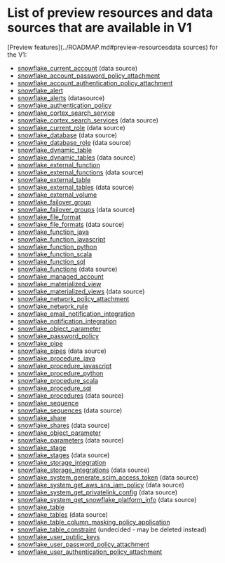 # List of preview resources and data sources that are available in V1

[Preview features](../ROADMAP.md#preview-resourcesdata sources) for the V1:

* [snowflake_current_account](https://registry.terraform.io/providers/Snowflake-Labs/snowflake/1.0.0/docs/data-sources/current_account) (data source)
* [snowflake_account_password_policy_attachment](https://registry.terraform.io/providers/Snowflake-Labs/snowflake/1.0.0/docs/resources/account_password_policy_attachment)
* [snowflake_account_authentication_policy_attachment](https://registry.terraform.io/providers/Snowflake-Labs/snowflake/1.0.0/docs/resources/account_authentication_policy_attachment)
* [snowflake_alert](https://registry.terraform.io/providers/Snowflake-Labs/snowflake/1.0.0/docs/resources/alert)
* [snowflake_alerts](https://registry.terraform.io/providers/Snowflake-Labs/snowflake/1.0.0/docs/data-sources/alerts) (datasource)
* [snowflake_authentication_policy](https://registry.terraform.io/providers/Snowflake-Labs/snowflake/1.0.0/docs/resources/authentication_policy)
* [snowflake_cortex_search_service](https://registry.terraform.io/providers/Snowflake-Labs/snowflake/1.0.0/docs/resources/cortex_search_service)
* [snowflake_cortex_search_services](https://registry.terraform.io/providers/Snowflake-Labs/snowflake/1.0.0/docs/data-sources/cortex_search_services) (data source)
* [snowflake_current_role](https://registry.terraform.io/providers/Snowflake-Labs/snowflake/1.0.0/docs/data-sources/current_role) (data source)
* [snowflake_database](https://registry.terraform.io/providers/Snowflake-Labs/snowflake/1.0.0/docs/data-sources/database) (data source)
* [snowflake_database_role](https://registry.terraform.io/providers/Snowflake-Labs/snowflake/1.0.0/docs/data-sources/database_role) (data source)
* [snowflake_dynamic_table](https://registry.terraform.io/providers/Snowflake-Labs/snowflake/1.0.0/docs/resources/dynamic_table)
* [snowflake_dynamic_tables](https://registry.terraform.io/providers/Snowflake-Labs/snowflake/1.0.0/docs/data-sources/dynamic_tables) (data source)
* [snowflake_external_function](https://registry.terraform.io/providers/Snowflake-Labs/snowflake/1.0.0/docs/resources/external_function)
* [snowflake_external_functions](https://registry.terraform.io/providers/Snowflake-Labs/snowflake/1.0.0/docs/data-sources/external_functions) (data source)
* [snowflake_external_table](https://registry.terraform.io/providers/Snowflake-Labs/snowflake/1.0.0/docs/resources/external_table)
* [snowflake_external_tables](https://registry.terraform.io/providers/Snowflake-Labs/snowflake/1.0.0/docs/data-sources/external_tables) (data source)
* [snowflake_external_volume](https://registry.terraform.io/providers/Snowflake-Labs/snowflake/1.0.0/docs/resources/external_volume)
* [snowflake_failover_group](https://registry.terraform.io/providers/Snowflake-Labs/snowflake/1.0.0/docs/resources/failover_group)
* [snowflake_failover_groups](https://registry.terraform.io/providers/Snowflake-Labs/snowflake/1.0.0/docs/data-sources/failover_groups) (data source)
* [snowflake_file_format](https://registry.terraform.io/providers/Snowflake-Labs/snowflake/1.0.0/docs/resources/file_format)
* [snowflake_file_formats](https://registry.terraform.io/providers/Snowflake-Labs/snowflake/1.0.0/docs/data-sources/file_formats) (data source)
* [snowflake_function_java](https://registry.terraform.io/providers/Snowflake-Labs/snowflake/1.0.0/docs/resources/function_java)
* [snowflake_function_javascript](https://registry.terraform.io/providers/Snowflake-Labs/snowflake/1.0.0/docs/resources/function_javascript)
* [snowflake_function_python](https://registry.terraform.io/providers/Snowflake-Labs/snowflake/1.0.0/docs/resources/function_python)
* [snowflake_function_scala](https://registry.terraform.io/providers/Snowflake-Labs/snowflake/1.0.0/docs/resources/function_scala)
* [snowflake_function_sql](https://registry.terraform.io/providers/Snowflake-Labs/snowflake/1.0.0/docs/resources/function_sql)
* [snowflake_functions](https://registry.terraform.io/providers/Snowflake-Labs/snowflake/1.0.0/docs/data-sources/functions) (data source)
* [snowflake_managed_account](https://registry.terraform.io/providers/Snowflake-Labs/snowflake/1.0.0/docs/resources/managed_account)
* [snowflake_materialized_view](https://registry.terraform.io/providers/Snowflake-Labs/snowflake/1.0.0/docs/resources/materialized_view)
* [snowflake_materialized_views](https://registry.terraform.io/providers/Snowflake-Labs/snowflake/1.0.0/docs/data-sources/materialized_views) (data source)
* [snowflake_network_policy_attachment](https://registry.terraform.io/providers/Snowflake-Labs/snowflake/1.0.0/docs/resources/network_policy_attachment)
* [snowflake_network_rule](https://registry.terraform.io/providers/Snowflake-Labs/snowflake/1.0.0/docs/resources/network_rule)
* [snowflake_email_notification_integration](https://registry.terraform.io/providers/Snowflake-Labs/snowflake/1.0.0/docs/resources/email_notification_integration)
* [snowflake_notification_integration](https://registry.terraform.io/providers/Snowflake-Labs/snowflake/1.0.0/docs/resources/notification_integration)
* [snowflake_object_parameter](https://registry.terraform.io/providers/Snowflake-Labs/snowflake/1.0.0/docs/resources/object_parameter)
* [snowflake_password_policy](https://registry.terraform.io/providers/Snowflake-Labs/snowflake/1.0.0/docs/resources/password_policy)
* [snowflake_pipe](https://registry.terraform.io/providers/Snowflake-Labs/snowflake/1.0.0/docs/resources/pipe)
* [snowflake_pipes](https://registry.terraform.io/providers/Snowflake-Labs/snowflake/1.0.0/docs/data-sources/pipes) (data source)
* [snowflake_procedure_java](https://registry.terraform.io/providers/Snowflake-Labs/snowflake/1.0.0/docs/resources/procedure_java)
* [snowflake_procedure_javascript](https://registry.terraform.io/providers/Snowflake-Labs/snowflake/1.0.0/docs/resources/procedure_javascript)
* [snowflake_procedure_python](https://registry.terraform.io/providers/Snowflake-Labs/snowflake/1.0.0/docs/resources/procedure_python)
* [snowflake_procedure_scala](https://registry.terraform.io/providers/Snowflake-Labs/snowflake/1.0.0/docs/resources/procedure_scala)
* [snowflake_procedure_sql](https://registry.terraform.io/providers/Snowflake-Labs/snowflake/1.0.0/docs/resources/procedure_sql)
* [snowflake_procedures](https://registry.terraform.io/providers/Snowflake-Labs/snowflake/1.0.0/docs/data-sources/procedures) (data source)
* [snowflake_sequence](https://registry.terraform.io/providers/Snowflake-Labs/snowflake/1.0.0/docs/resources/sequence)
* [snowflake_sequences](https://registry.terraform.io/providers/Snowflake-Labs/snowflake/1.0.0/docs/data-sources/sequences) (data source)
* [snowflake_share](https://registry.terraform.io/providers/Snowflake-Labs/snowflake/1.0.0/docs/resources/share)
* [snowflake_shares](https://registry.terraform.io/providers/Snowflake-Labs/snowflake/1.0.0/docs/data-sources/shares) (data source)
* [snowflake_object_parameter](https://registry.terraform.io/providers/Snowflake-Labs/snowflake/1.0.0/docs/resources/object_parameter)
* [snowflake_parameters](https://registry.terraform.io/providers/Snowflake-Labs/snowflake/1.0.0/docs/data-sources/parameters) (data source)
* [snowflake_stage](https://registry.terraform.io/providers/Snowflake-Labs/snowflake/1.0.0/docs/resources/stage)
* [snowflake_stages](https://registry.terraform.io/providers/Snowflake-Labs/snowflake/1.0.0/docs/data-sources/stages) (data source)
* [snowflake_storage_integration](https://registry.terraform.io/providers/Snowflake-Labs/snowflake/1.0.0/docs/resources/storage_integration)
* [snowflake_storage_integrations](https://registry.terraform.io/providers/Snowflake-Labs/snowflake/1.0.0/docs/data-sources/storage_integrations) (data source)
* [snowflake_system_generate_scim_access_token](https://registry.terraform.io/providers/Snowflake-Labs/snowflake/1.0.0/docs/data-sources/system_generate_scim_access_token) (data source)
* [snowflake_system_get_aws_sns_iam_policy](https://registry.terraform.io/providers/Snowflake-Labs/snowflake/1.0.0/docs/data-sources/system_get_aws_sns_iam_policy) (data source)
* [snowflake_system_get_privatelink_config](https://registry.terraform.io/providers/Snowflake-Labs/snowflake/1.0.0/docs/data-sources/system_get_privatelink_config) (data source)
* [snowflake_system_get_snowflake_platform_info](https://registry.terraform.io/providers/Snowflake-Labs/snowflake/1.0.0/docs/data-sources/system_get_snowflake_platform_info) (data source)
* [snowflake_table](https://registry.terraform.io/providers/Snowflake-Labs/snowflake/1.0.0/docs/resources/table)
* [snowflake_tables](https://registry.terraform.io/providers/Snowflake-Labs/snowflake/1.0.0/docs/data-sources/tables) (data source)
* [snowflake_table_column_masking_policy_application](https://registry.terraform.io/providers/Snowflake-Labs/snowflake/1.0.0/docs/resources/table_column_masking_policy_application)
* [snowflake_table_constraint](https://registry.terraform.io/providers/Snowflake-Labs/snowflake/1.0.0/docs/resources/table_constraint) (undecided - may be deleted instead)
* [snowflake_user_public_keys](https://registry.terraform.io/providers/Snowflake-Labs/snowflake/1.0.0/docs/resources/user_public_keys)
* [snowflake_user_password_policy_attachment](https://registry.terraform.io/providers/Snowflake-Labs/snowflake/1.0.0/docs/resources/user_password_policy_attachment)
* [snowflake_user_authentication_policy_attachment](https://registry.terraform.io/providers/Snowflake-Labs/snowflake/1.0.0/docs/resources/snowflake_user_authentication_policy_attachment)
